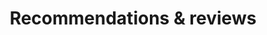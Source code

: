 ---
title: Recommendations & reviews
description:
hero:
  heading: Products that make my life easier
page_blocks:
  - _id: reviews_all
---